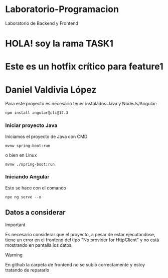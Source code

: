 # Laboratorio-Programacion
Laboratorio de Backend y Frontend


# HOLA! soy la rama TASK1


# Este es un hotfix crítico para feature1

# Daniel Valdivia López

Para este proyecto es necesario tener instalados Java y NodeJs/Angular:
```
npm install angular@cli@17.3
```

### Iniciar proyecto Java

Iniciamos el proyecto de Java con CMD

```
mvnw spring-boot:run
```

o bien en Linux

```
mvnw ./spring-boot:run
```
### Iniciando Angular
Esto se hace con el comando

```
npx ng serve --o
```


## Datos a considerar

> [!IMPORTANT]
> Es necesario considerar que el proyecto, a pesar de estar ejecutandose, tiene un error en el frontend del tipo "No provider for HttpClient" y no está mostrando en pantalla los datos.

> [!WARNING]
> En github la carpeta de frontend no se subió correctamente y estoy tratando de repararlo
